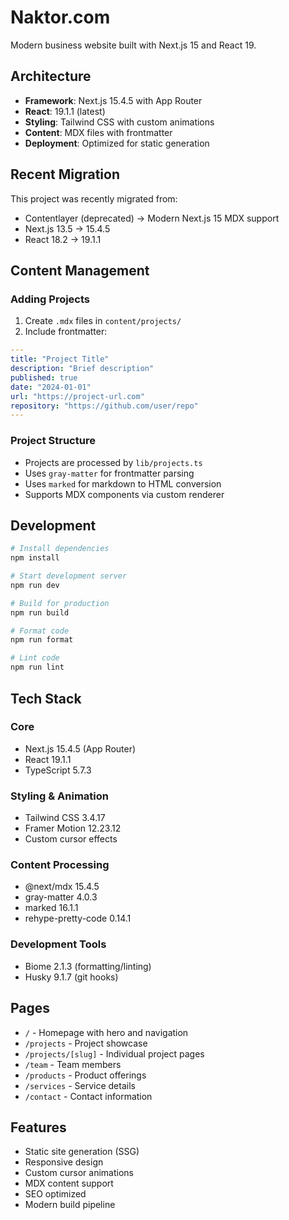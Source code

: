 # Naktor.com

Modern business website built with Next.js 15 and React 19.

## Architecture

- **Framework**: Next.js 15.4.5 with App Router
- **React**: 19.1.1 (latest)
- **Styling**: Tailwind CSS with custom animations
- **Content**: MDX files with frontmatter
- **Deployment**: Optimized for static generation

## Recent Migration

This project was recently migrated from:
- Contentlayer (deprecated) → Modern Next.js 15 MDX support
- Next.js 13.5 → 15.4.5
- React 18.2 → 19.1.1

## Content Management

### Adding Projects

1. Create `.mdx` files in `content/projects/`
2. Include frontmatter:
```yaml
---
title: "Project Title"
description: "Brief description"
published: true
date: "2024-01-01"
url: "https://project-url.com"
repository: "https://github.com/user/repo"
---
```

### Project Structure

- Projects are processed by `lib/projects.ts`
- Uses `gray-matter` for frontmatter parsing
- Uses `marked` for markdown to HTML conversion
- Supports MDX components via custom renderer

## Development

```bash
# Install dependencies
npm install

# Start development server
npm run dev

# Build for production
npm run build

# Format code
npm run format

# Lint code
npm run lint
```

## Tech Stack

### Core
- Next.js 15.4.5 (App Router)
- React 19.1.1
- TypeScript 5.7.3

### Styling & Animation
- Tailwind CSS 3.4.17
- Framer Motion 12.23.12
- Custom cursor effects

### Content Processing
- @next/mdx 15.4.5
- gray-matter 4.0.3
- marked 16.1.1
- rehype-pretty-code 0.14.1

### Development Tools
- Biome 2.1.3 (formatting/linting)
- Husky 9.1.7 (git hooks)

## Pages

- `/` - Homepage with hero and navigation
- `/projects` - Project showcase
- `/projects/[slug]` - Individual project pages
- `/team` - Team members
- `/products` - Product offerings
- `/services` - Service details
- `/contact` - Contact information

## Features

- Static site generation (SSG)
- Responsive design
- Custom cursor animations
- MDX content support
- SEO optimized
- Modern build pipeline